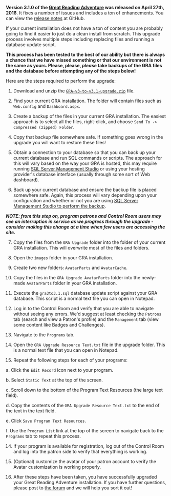 **Version 3.1.0 of the [Great Reading Adventure](http://greatreadingadventure.com/) was released on April 27th, 2016**. It fixes a number of issues and includes a ton of enhancements. You can view the [release notes](https://github.com/MCLD/greatreadingadventure/releases/tag/v3.1.0) at GitHub.

If your current installation does not have a ton of content you are probably going to find it easier to just do a clean install from scratch. This upgrade process involves multiple steps including replacing files and running a database update script.

**This process has been tested to the best of our ability but there is always a chance that we have missed something or that our environment is not the same as yours. Please, please, *please* take backups of the GRA files and the database before attempting any of the steps below!**

Here are the steps required to perform the upgrade:

1. Download and unzip the [`GRA-v3-to-v3.1-upgrade.zip`](https://github.com/MCLD/greatreadingadventure/releases/tag/v3.1.0) file.

2. Find your current GRA installation. The folder will contain files such as `Web.config` and `Dashboard.aspx`.

3. Create a backup of the files in your current GRA installation. The easiest approach is to select all the files, right-click, and choose `Send To -> Compressed (zipped) Folder`.

4. Copy that backup file somewhere safe. If something goes wrong in the upgrade you will want to restore these files!

5. Obtain a connection to your database so that you can back up your current database and run SQL commands or scripts. The approach for this will vary based on the way your GRA is hosted, this may require running [SQL Server Management Studio](https://msdn.microsoft.com/en-us/library/ms174173.aspx) or using your hosting provider's database interface (usually through some sort of Web dashboard).

6. Back up your current database and ensure the backup file is placed somewhere safe. Again, this process will vary depending upon your configuration and whether or not you are using [SQL Server Management Studio to perform the backup](https://msdn.microsoft.com/en-us/library/ms187510.aspx#Anchor_1).

  *__NOTE: from this step on, program patrons and Control Room users may see an interruption in service as we progress through the upgrade - consider making this change at a time when few users are accessing the site.__*

7. Copy the files from the `GRA Upgrade` folder into the folder of your current GRA installation. This will overwrite most of the files and folders.

8. Open the `images` folder in your GRA installation.

9. Create two new folders: `AvatarParts` and `AvatarCache`.

10. Copy the files in the `GRA Upgrade AvatarParts` folder into the newly-made `AvatarParts` folder in your GRA installation.

11. Execute the `gra3to3.1.sql` database update script against your GRA database. This script is a normal text file you can open in Notepad.

12. Log in to the Control Room and verify that you are able to navigate without seeing any errors. We'd suggest at least checking the `Patrons` tab (search and view a Patron's profile) and the `Management` tab (view some content like Badges and Challenges).

13. Navigate to the `Programs` tab.

14. Open the `GRA Upgrade Resource Text.txt` file in the upgrade folder. This is a normal text file that you can open in Notepad.

14. Repeat the following steps for each of your programs:

  a. Click the `Edit Record` icon next to your program.

  b. Select `Static Text` at the top of the screen.

  c. Scroll down to the bottom of the Program Text Resources (the large text field).

  d. Copy the contents of the `GRA Upgrade Resource Text.txt` to the end of the text in the text field.

  e. Click `Save Program Text Resources`.

  f. Use the `Program List` link at the top of the screen to navigate back to the `Programs` tab to repeat this process.

14. If your program is available for registration, log out of the Control Room and log into the patron side to verify that everything is working.

15. (Optional) customize the avatar of your patron account to verify the Avatar customization is working properly.

16. After these steps have been taken, you have successfully upgraded your Great Reading Adventure installation. If you have further questions, please post to [the forum](http://forum.greatreadingadventure.com/c/howto) and we will help you sort it out!
